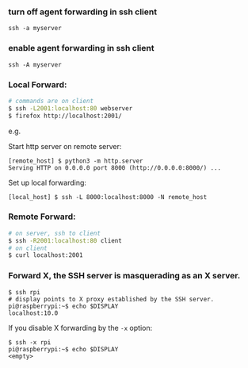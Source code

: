 ### turn off agent forwarding in ssh client

```
ssh -a myserver
```

### enable agent forwarding in ssh client

```
ssh -A myserver
```

### Local Forward:

```sh
# commands are on client
$ ssh -L2001:localhost:80 webserver
$ firefox http://localhost:2001/
```

e.g. 

Start http server on remote server:

```
[remote_host] $ python3 -m http.server
Serving HTTP on 0.0.0.0 port 8000 (http://0.0.0.0:8000/) ...
```

Set up local forwarding:

```
[local_host] $ ssh -L 8000:localhost:8000 -N remote_host
```

### Remote Forward:

```sh
# on server, ssh to client
$ ssh -R2001:localhost:80 client
# on client
$ curl localhost:2001
```

### Forward X, the SSH server is masquerading as an X server.

```
$ ssh rpi
# display points to X proxy established by the SSH server.
pi@raspberrypi:~$ echo $DISPLAY
localhost:10.0
```
If you disable X forwarding by the `-x` option:

```
$ ssh -x rpi
pi@raspberrypi:~$ echo $DISPLAY
<empty>
```


